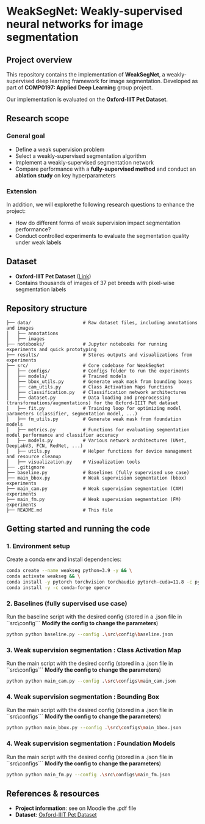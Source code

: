 # WeakSegNet: Weakly-supervised neural networks for image segmentation

## Project overview
This repository contains the implementation of **WeakSegNet**, a weakly-supervised deep learning framework for image segmentation. Developed as part of **COMP0197: Applied Deep Learning** group project.

Our implementation is evaluated on the **Oxford-IIIT Pet Dataset**.

## Research scope
### General goal
- Define a weak supervision problem
- Select a weakly-supervised segmentation algorithm
- Implement a weakly-supervised segmentation network
- Compare performance with a **fully-supervised method** and conduct an **ablation study** on key hyperparameters

### Extension
In addition, we will explorethe following research questions to enhance the project:
- How do different forms of weak supervision impact segmentation performance?
- Conduct controlled experiments to evaluate the segmentation quality under weak labels

## Dataset
- **Oxford-IIIT Pet Dataset** ([Link](https://www.robots.ox.ac.uk/~vgg/data/pets/))
- Contains thousands of images of 37 pet breeds with pixel-wise segmentation labels

## Repository structure
```
├── data/                   # Raw dataset files, including annotations and images
│   ├── annotations   
│   ├── images
├── notebooks/              # Jupyter notebooks for running experiments and quick prototyping
├── results/                # Stores outputs and visualizations from experiments
├── src/                    # Core codebase for WeakSegNet
│   ├── configs/            # Configs folder to run the experiments
│   ├── models/             # Trained models
│   ├── bbox_utils.py       # Generate weak mask from bounding boxes
│   ├── cam_utils.py        # Class Activation Maps functions
│   ├── classification.py   # Classification network architectures
│   ├── dataset.py          # Data loading and preprocessing (transformations/augmentations) for the Oxford-IIIT Pet dataset
│   ├── fit.py              # Training loop for optimizing model parameters (classifier, segmentation model, ...)
│   ├── fm_utils.py         # Generate weak mask from foundation models
│   ├── metrics.py          # Functions for evaluating segmentation model performance and classifier accuracy
│   ├── models.py           # Various network architectures (UNet, DeepLabV3, FCN, RedNet, ...)
│   ├── utils.py            # Helper functions for device management and resource cleanup
│   ├── visualization.py    # Visualization tools
├── .gitignore
├── baseline.py             # Baselines (fully supervised use case)
├── main_bbox.py            # Weak supervision segmentation (bbox) experiments
├── main_cam.py             # Weak supervision segmentation (CAM) experiments
├── main_fm.py              # Weak supervision segmentation (FM) experiments
├── README.md               # This file
```

## Getting started and running the code

### 1️. Environment setup
Create a conda env and install dependencies:
```sh
conda create --name weakseg python=3.9 -y && \
conda activate weakseg && \
conda install -y pytorch torchvision torchaudio pytorch-cuda=11.8 -c pytorch -c nvidia && \
conda install -y -c conda-forge opencv
```

### 2. Baselines (fully supervised use case)
Run the baseline script with the desired config (stored in a .json file in ``src\config``` **Modify the config to change the parameters**)
```sh
python python baseline.py --config .\src\config\baseline.json
```

### 3. Weak supervision segmentation : Class Activation Map
Run the main script with the desired config (stored in a .json file in ``src\configs``` **Modify the config to change the parameters**)
```sh
python python main_cam.py --config .\src\configs\main_cam.json
```

### 4. Weak supervision segmentation : Bounding Box
Run the main script with the desired config (stored in a .json file in ``src\configs``` **Modify the config to change the parameters**)
```sh
python python main_bbox.py --config .\src\configs\main_bbox.json
```

### 4. Weak supervision segmentation : Foundation Models
Run the main script with the desired config (stored in a .json file in ``src\configs``` **Modify the config to change the parameters**)
```sh
python python main_fm.py --config .\src\configs\main_fm.json
```

## References & resources
- **Project information**: see on Moodle the .pdf file
- **Dataset**: [Oxford-IIIT Pet Dataset](https://www.robots.ox.ac.uk/~vgg/data/pets/)
